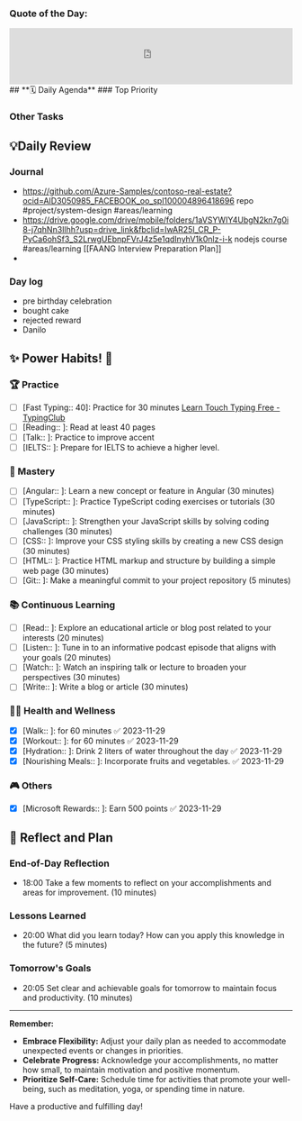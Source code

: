 ### **Quote of the Day:**
<iframe frameBorder="0" frameBorder="0" style="width:100%; height:100px" src="https://kwize.com/quote-of-the-day/embed/&txt=0&font=&color=000000&background=ffffff&fid=success"></iframe>
##  **🗓️ Daily Agenda** 
### Top Priority

### Other Tasks 


## 💡Daily Review
### Journal

- https://github.com/Azure-Samples/contoso-real-estate?ocid=AID3050985_FACEBOOK_oo_spl100004896418696 repo #project/system-design #areas/learning 
- https://drive.google.com/drive/mobile/folders/1aVSYWIY4UbgN2kn7g0i8-j7qhNn3Ilhh?usp=drive_link&fbclid=IwAR25I_CR_P-PyCa6ohSf3_S2LrwgUEbnpFVrJ4z5e1qdInyhV1k0nlz-i-k nodejs course #areas/learning [[FAANG Interview Preparation Plan]]
- 
### Day log
- pre birthday celebration
- bought cake
- rejected reward
- Danilo
## **✨ Power Habits! 💪**

### 🏆 Practice
- [ ] [Fast Typing:: 40]: Practice for 30 minutes [Learn Touch Typing Free - TypingClub](https://www.typingclub.com/)
- [ ] [Reading:: ]: Read at least 40 pages 
- [ ] [Talk:: ]: Practice to improve accent
- [ ] [IELTS:: ]: Prepare for IELTS to achieve a higher level.

### 🚀 Mastery
- [ ] [Angular:: ]: Learn a new concept or feature in Angular (30 minutes)
- [ ] [TypeScript:: ]: Practice TypeScript coding exercises or tutorials (30 minutes)
- [ ] [JavaScript:: ]: Strengthen your JavaScript skills by solving coding challenges (30 minutes)
- [ ] [CSS:: ]: Improve your CSS styling skills by creating a new CSS design (30 minutes)
- [ ] [HTML:: ]: Practice HTML markup and structure by building a simple web page (30 minutes)
- [ ] [Git:: ]: Make a meaningful commit to your project repository (5 minutes)

### 📚 Continuous Learning
- [ ] [Read:: ]: Explore an educational article or blog post related to your interests (20 minutes)
- [ ] [Listen:: ]: Tune in to an informative podcast episode that aligns with your goals (20 minutes)
- [ ] [Watch:: ]: Watch an inspiring talk or lecture to broaden your perspectives (30 minutes)
- [ ] [Write:: ]: Write a blog or article (30 minutes) 
### 🏃‍♀️ Health and Wellness
- [x] [Walk:: ]: for 60 minutes ✅ 2023-11-29
- [x] [Workout:: ]: for 60 minutes ✅ 2023-11-29
- [x] [Hydration:: ]: Drink 2 liters of water throughout the day ✅ 2023-11-29
- [x] [Nourishing Meals:: ]: Incorporate fruits and vegetables. ✅ 2023-11-29

### 🎮 Others
- [x] [Microsoft Rewards:: ]: Earn 500 points ✅ 2023-11-29

## **📝 Reflect and Plan**

### End-of-Day Reflection
- 18:00 Take a few moments to reflect on your accomplishments and areas for improvement. (10 minutes)
### Lessons Learned 
- 20:00 What did you learn today? How can you apply this knowledge in the future? (5 minutes)
### Tomorrow's Goals
- 20:05 Set clear and achievable goals for tomorrow to maintain focus and productivity. (10 minutes)


---
**Remember:**

- **Embrace Flexibility:** Adjust your daily plan as needed to accommodate unexpected events or changes in priorities.
- **Celebrate Progress:** Acknowledge your accomplishments, no matter how small, to maintain motivation and positive momentum.
- **Prioritize Self-Care:** Schedule time for activities that promote your well-being, such as meditation, yoga, or spending time in nature.

Have a productive and fulfilling day!